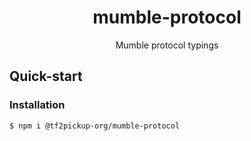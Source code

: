 <h1 align="center">mumble-protocol</h1>

<p align="center">Mumble protocol typings</p>


## Quick-start

### Installation

```bash
$ npm i @tf2pickup-org/mumble-protocol
```
